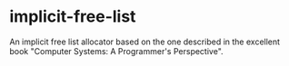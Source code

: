 # implicit-free-list
An implicit free list allocator based on the one described in the excellent book "Computer Systems: A Programmer's Perspective". 

